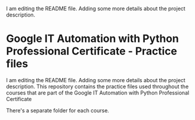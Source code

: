 I am editing the README file. Adding some more details about the project description.
# Google IT Automation with Python Professional Certificate - Practice files

I am editing the README file. Adding some more details about the project description.
This repository contains the practice files used throughout the courses that are
part of the Google IT Automation with Python Professional Certificate

There's a separate folder for each course.

